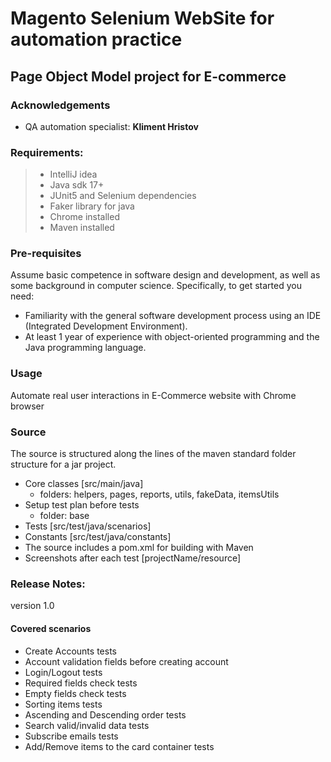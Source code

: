 # Magento Selenium WebSite for automation practice

## Page Object Model project for E-commerce

### Acknowledgements

- QA automation specialist: **Kliment Hristov**

### Requirements:

> - IntelliJ idea
> - Java sdk 17+
> - JUnit5 and Selenium dependencies
> - Faker library for java
> - Chrome installed
> - Maven installed

### Pre-requisites

Assume basic competence in software design and development,
as well as some background in computer science.
Specifically, to get started you need:

- Familiarity with the general software development process
  using an IDE (Integrated Development Environment).
- At least 1 year of experience with object-oriented
  programming and the Java programming language.

### Usage

Automate real user interactions in E-Commerce website with
Chrome browser

### Source

The source is structured along the lines of the maven
standard folder structure for a jar project.

- Core classes [src/main/java]
  - folders: helpers, pages, reports, utils, fakeData, itemsUtils
- Setup test plan before tests
  - folder: base
- Tests [src/test/java/scenarios]
- Constants [src/test/java/constants]
- The source includes a pom.xml for building with Maven
- Screenshots after each test [projectName/resource]

### Release Notes:
version 1.0

#### Covered scenarios
- Create Accounts tests
- Account validation fields before creating account
- Login/Logout tests
- Required fields check tests
- Empty fields check tests
- Sorting items tests
- Ascending and Descending order tests
- Search valid/invalid data tests
- Subscribe emails tests
- Add/Remove items to the card container tests



